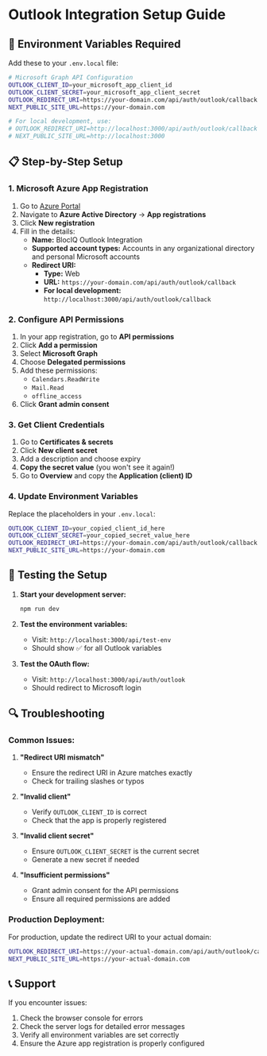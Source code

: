 # Outlook Integration Setup Guide

## 🔧 **Environment Variables Required**

Add these to your `.env.local` file:

```bash
# Microsoft Graph API Configuration
OUTLOOK_CLIENT_ID=your_microsoft_app_client_id
OUTLOOK_CLIENT_SECRET=your_microsoft_app_client_secret
OUTLOOK_REDIRECT_URI=https://your-domain.com/api/auth/outlook/callback
NEXT_PUBLIC_SITE_URL=https://your-domain.com

# For local development, use:
# OUTLOOK_REDIRECT_URI=http://localhost:3000/api/auth/outlook/callback
# NEXT_PUBLIC_SITE_URL=http://localhost:3000
```

## 📋 **Step-by-Step Setup**

### 1. **Microsoft Azure App Registration**

1. Go to [Azure Portal](https://portal.azure.com)
2. Navigate to **Azure Active Directory** → **App registrations**
3. Click **New registration**
4. Fill in the details:
   - **Name:** BlocIQ Outlook Integration
   - **Supported account types:** Accounts in any organizational directory and personal Microsoft accounts
   - **Redirect URI:** 
     - **Type:** Web
     - **URL:** `https://your-domain.com/api/auth/outlook/callback`
     - **For local development:** `http://localhost:3000/api/auth/outlook/callback`

### 2. **Configure API Permissions**

1. In your app registration, go to **API permissions**
2. Click **Add a permission**
3. Select **Microsoft Graph**
4. Choose **Delegated permissions**
5. Add these permissions:
   - `Calendars.ReadWrite`
   - `Mail.Read`
   - `offline_access`
6. Click **Grant admin consent**

### 3. **Get Client Credentials**

1. Go to **Certificates & secrets**
2. Click **New client secret**
3. Add a description and choose expiry
4. **Copy the secret value** (you won't see it again!)
5. Go to **Overview** and copy the **Application (client) ID**

### 4. **Update Environment Variables**

Replace the placeholders in your `.env.local`:

```bash
OUTLOOK_CLIENT_ID=your_copied_client_id_here
OUTLOOK_CLIENT_SECRET=your_copied_secret_value_here
OUTLOOK_REDIRECT_URI=https://your-domain.com/api/auth/outlook/callback
NEXT_PUBLIC_SITE_URL=https://your-domain.com
```

## 🚀 **Testing the Setup**

1. **Start your development server:**
   ```bash
   npm run dev
   ```

2. **Test the environment variables:**
   - Visit: `http://localhost:3000/api/test-env`
   - Should show ✅ for all Outlook variables

3. **Test the OAuth flow:**
   - Visit: `http://localhost:3000/api/auth/outlook`
   - Should redirect to Microsoft login

## 🔍 **Troubleshooting**

### **Common Issues:**

1. **"Redirect URI mismatch"**
   - Ensure the redirect URI in Azure matches exactly
   - Check for trailing slashes or typos

2. **"Invalid client"**
   - Verify `OUTLOOK_CLIENT_ID` is correct
   - Check that the app is properly registered

3. **"Invalid client secret"**
   - Ensure `OUTLOOK_CLIENT_SECRET` is the current secret
   - Generate a new secret if needed

4. **"Insufficient permissions"**
   - Grant admin consent for the API permissions
   - Ensure all required permissions are added

### **Production Deployment:**

For production, update the redirect URI to your actual domain:

```bash
OUTLOOK_REDIRECT_URI=https://your-actual-domain.com/api/auth/outlook/callback
NEXT_PUBLIC_SITE_URL=https://your-actual-domain.com
```

## 📞 **Support**

If you encounter issues:
1. Check the browser console for errors
2. Check the server logs for detailed error messages
3. Verify all environment variables are set correctly
4. Ensure the Azure app registration is properly configured 